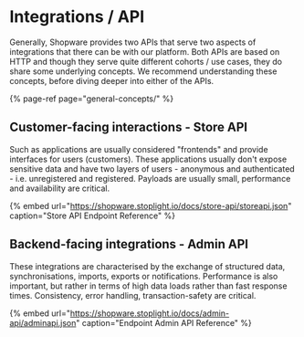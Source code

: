 # Integrations / API

Generally, Shopware provides two APIs that serve two aspects of integrations that there can be with our platform. Both APIs are based on HTTP and though they serve quite different cohorts / use cases, they do share some underlying concepts. We recommend understanding these concepts, before diving deeper into either of the APIs.

{% page-ref page="general-concepts/" %}

## **Customer-facing interactions - Store API**

Such as applications are usually considered "frontends" and provide interfaces for users \(customers\). These applications usually don't expose sensitive data and have two layers of users - anonymous and authenticated - i.e. unregistered and registered. Payloads are usually small, performance and availability are critical.
<!-- markdown-link-check-disable-next-line -->
{% embed url="https://shopware.stoplight.io/docs/store-api/storeapi.json" caption="Store API Endpoint Reference" %}

## Backend-facing integrations - Admin API

These integrations are characterised by the exchange of structured data, synchronisations, imports, exports or notifications. Performance is also important, but rather in terms of high data loads rather than fast response times. Consistency, error handling, transaction-safety are critical.
<!-- markdown-link-check-disable-next-line -->
{% embed url="https://shopware.stoplight.io/docs/admin-api/adminapi.json" caption="Endpoint Admin API Reference" %}
